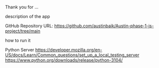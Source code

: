 Thank you for ... 

description of the app 

GitHub Repository URL: https://github.com/austinbaik/Austin-phase-1-js-project/tree/main


how to run it  



Python Server 
https://developer.mozilla.org/en-US/docs/Learn/Common_questions/set_up_a_local_testing_server
https://www.python.org/downloads/release/python-3104/
